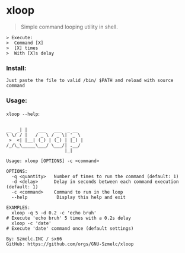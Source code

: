 # xloop
> Simple command looping utility in shell.
```
> Execute:
>  Command [X]
>  [X] times
>  With [X]s delay
```

### Install:
`Just paste the file to valid /bin/ $PATH and reload with source command`

### Usage:
`xloop --help`:
```

__  _| |    ___   ___  _ __  
\ \/ / |   / _ \ / _ \| '_ \ 
 >  <| |__| (_) | (_) | |_) |
/_/\_\_____\___/ \___/| .__/ 
                      |_|   

Usage: xloop [OPTIONS] -c <command>

OPTIONS:
  -q <quantity>   Number of times to run the command (default: 1)
  -d <delay>      Delay in seconds between each command execution (default: 1)
  -c <command>    Command to run in the loop
  --help           Display this help and exit

EXAMPLES:
  xloop -q 5 -d 0.2 -c 'echo bruh'
# Execute 'echo bruh' 5 times with a 0.2s delay
  xloop -c 'date'
# Execute 'date' command once (default settings)

By: Szmelc.INC / sx66
GitHub: https://github.com/orgs/GNU-Szmelc/xloop

```
